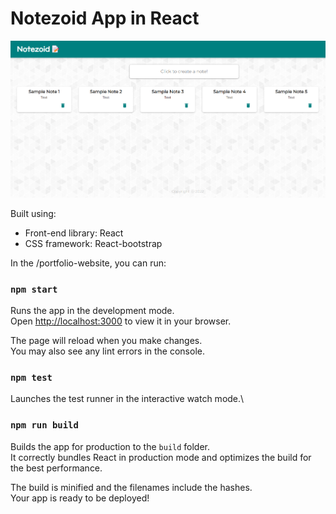 # Notezoid App in React

<img width="1266" alt="Screen Shot 2022-06-19 at 2 18 18 PM" src="https://github.com/pratham-7/Notezoid/blob/main/README-img.png">

Built using:

- Front-end library: React
- CSS framework: React-bootstrap

In the /portfolio-website, you can run:

### `npm start`

Runs the app in the development mode.\
Open [http://localhost:3000](http://localhost:3000) to view it in your browser.

The page will reload when you make changes.\
You may also see any lint errors in the console.

### `npm test`

Launches the test runner in the interactive watch mode.\

### `npm run build`

Builds the app for production to the `build` folder.\
It correctly bundles React in production mode and optimizes the build for the best performance.

The build is minified and the filenames include the hashes.\
Your app is ready to be deployed!

